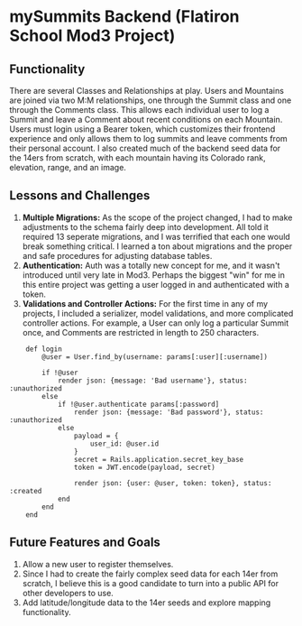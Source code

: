 # mySummits Backend (Flatiron School Mod3 Project)

## Functionality
There are several Classes and Relationships at play. Users and Mountains are joined via two M:M relationships, one through the Summit class and one through the Comments class. This allows each individual user to log a Summit and leave a Comment about recent conditions on each Mountain. Users must login using a Bearer token, which customizes their frontend experience and only allows them to log summits and leave comments from their personal account. I also created much of the backend seed data for the 14ers from scratch, with each mountain having its Colorado rank, elevation, range, and an image.

## Lessons and Challenges
1. **Multiple Migrations:** As the scope of the project changed, I had to make adjustments to the schema fairly deep into development. All told it required 13 seperate migrations, and I was terrified that each one would break something critical. I learned a ton about migrations and the proper and safe procedures for adjusting database tables.
2. **Authentication:** Auth was a totally new concept for me, and it wasn't introduced until very late in Mod3. Perhaps the biggest "win" for me in this entire project was getting a user logged in and authenticated with a token.
3. **Validations and Controller Actions:** For the first time in any of my projects, I included a serializer, model validations, and more complicated controller actions. For example, a User can only log a particular Summit once, and Comments are restricted in length to 250 characters.

```
    def login
        @user = User.find_by(username: params[:user][:username])

        if !@user
            render json: {message: 'Bad username'}, status: :unauthorized
        else
            if !@user.authenticate params[:password]
                render json: {message: 'Bad password'}, status: :unauthorized
            else
                payload = {
                    user_id: @user.id
                }
                secret = Rails.application.secret_key_base
                token = JWT.encode(payload, secret)

                render json: {user: @user, token: token}, status: :created
            end
        end
    end
```

## Future Features and Goals
1. Allow a new user to register themselves.
2. Since I had to create the fairly complex seed data for each 14er from scratch, I believe this is a good candidate to turn into a public API for other developers to use.
3. Add latitude/longitude data to the 14er seeds and explore mapping functionality.